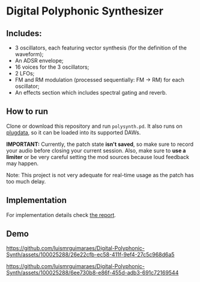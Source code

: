 # Digital Polyphonic Synthesizer

## Includes:
- 3 oscillators, each featuring vector synthesis (for the definition of the waveform);
- An ADSR envelope;
- 16 voices for the 3 oscillators;
- 2 LFOs;
- FM and RM modulation (processed sequentially: FM → RM) for each oscillator;
- An effects section which includes spectral gating and reverb.

## How to run
Clone or download this repository and run `polysynth.pd`. It also runs on [plugdata](https://plugdata.org/), so it can be loaded into its supported DAWs.

**IMPORTANT:** Currently, the patch state **isn't saved**, so make sure to record your audio before closing your current session. Also, make sure to **use a limiter** or be very careful setting the mod sources because loud feedback may happen.

Note: This project is not very adequate for real-time usage as the patch has too much delay.

## Implementation
For implementation details check [the report](Assignment%202%20-%20Report.pdf).

## Demo


https://github.com/luismrguimaraes/Digital-Polyphonic-Synth/assets/100025288/26e22cfb-ec58-411f-9ef4-27c5c968d6a5



https://github.com/luismrguimaraes/Digital-Polyphonic-Synth/assets/100025288/6ee730b8-e86f-455d-adb3-691c72169544

